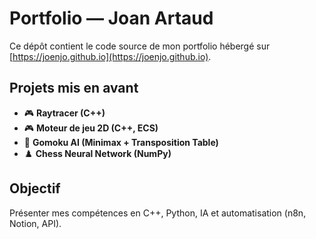 # Portfolio — Joan Artaud

Ce dépôt contient le code source de mon portfolio hébergé sur [https://joenjo.github.io](https://joenjo.github.io).

## Projets mis en avant
- 🎮 **Raytracer (C++)**
- 🎮 **Moteur de jeu 2D (C++, ECS)**
- 🧠 **Gomoku AI (Minimax + Transposition Table)**
- ♟️ **Chess Neural Network (NumPy)**

## Objectif
Présenter mes compétences en C++, Python, IA et automatisation (n8n, Notion, API).
